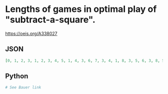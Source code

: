 # Lengths of games in optimal play of "subtract\-a\-square"\.
https://oeis.org/A338027
## JSON
```JSON
[0, 1, 2, 3, 1, 2, 3, 4, 5, 1, 4, 3, 6, 7, 3, 4, 1, 8, 3, 5, 6, 3, 8, 5, 5, 1, 5, 3, 7, 7, 3, 5, 5, 9, 10, 5, 1, 7, 3, 6, 5, 3, 9, 5, 8, 7, 5, 9, 7, 1, 11, 3, 8, 9, 3, 7, 5, 10, 9, 5, 9, 7, 10, 11, 1, 8, 3, 12, 9, 3, 11, 5, 12, 11, 5, 7, 7, 9, 11, 5, 9, 1, 11, 3, 7, 10]
```
## Python
```Python
# See Bauer link
```
